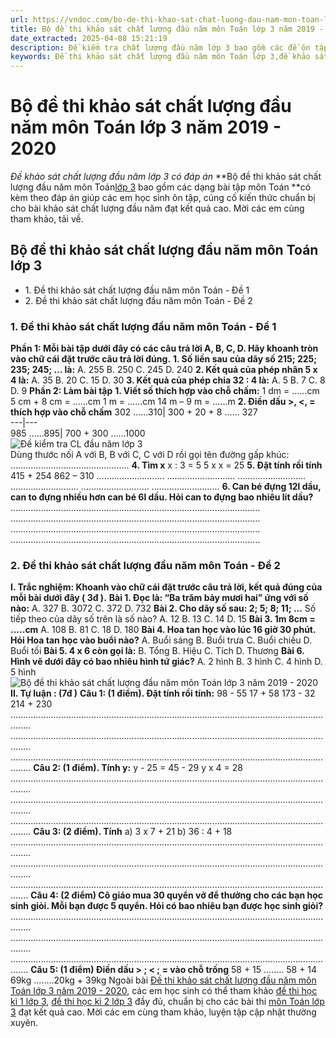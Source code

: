 ```yaml
---
url: https://vndoc.com/bo-de-thi-khao-sat-chat-luong-dau-nam-mon-toan-lop-3-179289
title: Bộ đề thi khảo sát chất lượng đầu năm môn Toán lớp 3 năm 2019 - 2020 - Đề khảo sát chất lượng đầu năm lớp 3 có đáp án - VnDoc.com
date_extracted: 2025-04-08 15:21:19
description: Đề kiểm tra chất lượng đầu năm lớp 3 bao gồm các đề ôn tập môn Toán có kèm theo đáp án được VnDoc sưu tầm giúp các em học sinh ôn tập củng cố các kiến thức, sẵn sàng chuẩn bị năm học mới.
keywords: Đề thi khảo sát chất lượng đầu năm môn Toán lớp 3,đề khảo sát chất lượng môn Toán lớp 3,đề kiểm tra Toán lớp 3,đề kiểm tra đầu năm môn toán lớp 3,đề kiểm tra đầu năm môn tiếng việt lớp 3,đề thi đầu năm môn toán lớp 3
---
```


# Bộ đề thi khảo sát chất lượng đầu năm môn Toán lớp 3 năm 2019 - 2020
 _Đề khảo sát chất lượng đầu năm lớp 3 có đáp án_
**Bộ đề thi khảo sát chất lượng đầu năm môn Toán[lớp 3](<https://vndoc.com/tai-lieu-hoc-tap-lop3>) bao gồm các dạng bài tập môn Toán **có kèm theo đáp án giúp các em học sinh ôn tập, củng cố kiến thức chuẩn bị cho bài khảo sát chất lượng đầu năm đạt kết quả cao. Mời các em cùng tham khảo, tải về.
## Bộ đề thi khảo sát chất lượng đầu năm môn Toán lớp 3
  * 1\. Đề thi khảo sát chất lượng đầu năm môn Toán - Đề 1
  * 2\. Đề thi khảo sát chất lượng đầu năm môn Toán - Đề 2

### **1\. Đề thi khảo sát chất lượng đầu năm môn Toán - Đề 1**
**Phần 1: Mỗi bài tập dưới đây có các câu trả lời A, B, C, D. Hãy khoanh tròn vào chữ cái đặt trước câu trả lời đúng.**
**1\. Số liền sau của dãy số 215; 225; 235; 245; … là:**
A. 255
B. 250
C. 245
D. 240
**2\. Kết quả của phép nhân 5 x 4 là:**
A. 35
B. 20
C. 15
D. 30
**3\. Kết quả của phép chia 32 : 4 là:**
A. 5
B. 7
C. 8
D. 9
**Phần 2: Làm bài tập**
**1\. Viết số thích hợp vào chỗ chấm:**
1 dm = ……cm
5 cm + 8 cm = ……cm
1 m = ……cm
14 m – 9 m = ……m
**2\. Điền dấu >, <, = thích hợp vào chỗ chấm**
302 ……310| 300 + 20 + 8 …… 327  
---|---  
985 ……895| 700 + 300 ……1000  
![Đề kiểm tra CL đầu năm lớp 3](https://i.vdoc.vn/data/image/2019/08/02/bo-de-thi-khao-sat-chat-luong-dau-nam-mon-toan-lop-3-1.jpg)  
Dùng thước nối A với B, B với C, C với D rồi gọi tên đường gấp khúc:
………………………………………..
**4\. Tìm x**
x : 3 = 5 5 x x = 25
**5\. Đặt tính rồi tính**
415 + 254 862 – 310
……………………… ………………………
……………………… ………………………
……………………… ………………………
**6\. Can bé đựng 12l dầu, can to đựng nhiều hơn can bé 6l dầu. Hỏi can to đựng bao nhiêu lít dầu?**
………………………………………………………………………………………
………………………………………………………………………………………
………………………………………………………………………………………
………………………………………………………………………………………
### **2\. Đề thi khảo sát chất lượng đầu năm môn Toán - Đề 2**
**I. Trắc nghiệm: Khoanh vào chữ cái đặt trước câu trả lời, kết quả đúng của mỗi bài dưới đây \( 3đ \).**
**Bài 1. Đọc là: “Ba trăm bảy mươi hai” ứng với số nào:**
A. 327
B. 3072
C. 372
D. 732
**Bài 2. Cho dãy số sau: 2; 5; 8; 11; …**
Số tiếp theo của dãy số trên là số nào?
A. 12
B. 13
C. 14
D. 15
**Bài 3. 1m 8cm = .....cm**
A. 108
B. 81
C. 18
D. 180
**Bài 4. Hoa tan học vào lúc 16 giờ 30 phút. Hỏi Hoa tan học vào buổi nào?**
A. Buổi sáng
B. Buổi trưa
C. Buổi chiều
D. Buổi tối
**Bài 5. 4 x 6 còn gọi là:**
B. Tổng
B. Hiệu
C. Tích
D. Thương
**Bài 6. Hình vẽ dưới đây có bao nhiêu hình tứ giác?**
A. 2 hình
B. 3 hình
C. 4 hình
D. 5 hình
![Bộ đề thi khảo sát chất lượng đầu năm môn Toán lớp 3 năm 2019 - 2020](https://i.vdoc.vn/data/image/2019/08/02/bo-de-thi-khao-sat-chat-luong-dau-nam-mon-toan-lop-3-2.jpg)
**II. Tự luận : \(7đ \)**
**Câu 1: \(1 điểm\). Đặt tính rồi tính:**
98 - 55 17 + 58 173 - 32 214 + 230
....................................................................................................................................
....................................................................................................................................
....................................................................................................................................
**Câu 2: \(1 điểm\). Tính y:**
y - 25 = 45 - 29 y x 4 = 28
....................................................................................................................................
....................................................................................................................................
....................................................................................................................................
**Câu 3: \(2 điểm\). Tính**
a\) 3 x 7 + 21 b\) 36 : 4 + 18
....................................................................................................................................
....................................................................................................................................
...................................................................................................................................
**Câu 4: \(2 điểm\) Cô giáo mua 30 quyển vở để thưởng cho các bạn học sinh giỏi. Mỗi bạn được 5 quyển. Hỏi có bao nhiêu bạn được học sinh giỏi?**
....................................................................................................................................
....................................................................................................................................
...................................................................................................................................
**Câu 5: \(1 điểm\) Điền dấu > ; < ; = vào chỗ trống**
58 + 15 ........ 58 + 14 69kg ........20kg + 39kg
Ngoài bài [Đề thi khảo sát chất lượng đầu năm môn Toán lớp 3 năm 2019 - 2020](<https://vndoc.com/bo-de-thi-khao-sat-chat-luong-dau-nam-mon-toan-lop-3-179289>), các em học sinh có thể tham khảo [đề thi học kì 1 lớp 3](<https://vndoc.com/de-thi-hoc-ki-1-lop3>), [đề thi học kì 2 lớp 3](<https://vndoc.com/de-thi-hoc-ki-2-lop3>) đầy đủ, chuẩn bị cho các bài thi [môn Toán lớp 3](<https://vndoc.com/toan-lop3>) đạt kết quả cao. Mời các em cùng tham khảo, luyện tập cập nhật thường xuyên.
